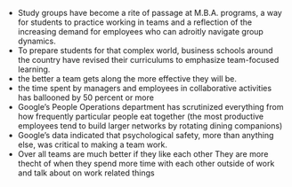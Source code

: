 - Study groups have become a rite of passage at M.B.A. programs, a way for students to practice working in teams and a reflection of the increasing demand for employees who can adroitly navigate group dynamics.
- To prepare students for that complex world, business schools around the country have revised their curriculums to emphasize team-focused learning.
- the better a team gets along the more effective they will be.
- the time spent by managers and employees in collaborative activities has ballooned by 50 percent or more
- Google’s People Operations department has scrutinized everything from how frequently particular people eat together (the most productive employees tend to build larger networks by rotating dining companions)
- Google’s data indicated that psychological safety, more than anything else, was critical to making a team work.
-  Over all teams are much better if they like each other They are more thecht of when they spend more time with each other outside of work and talk about on work related things 